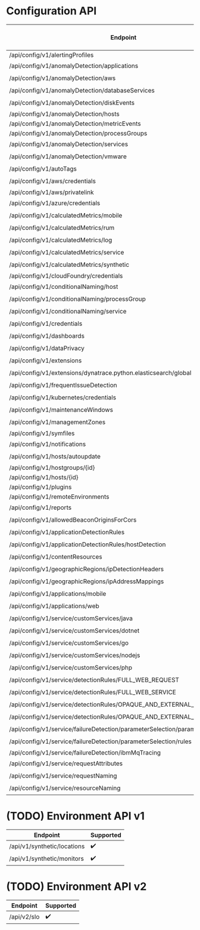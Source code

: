 # Configuration API
| Endpoint                                                                 | Supported | Deprecated by Settings v2 |
|--------------------------------------------------------------------------|-----------|---------------------------|
| /api/config/v1/alertingProfiles                                          | ✔         | YES                       |
| /api/config/v1/anomalyDetection/applications                             | ✔️         |                           |
| /api/config/v1/anomalyDetection/aws                                      | ✔️         |                           |
| /api/config/v1/anomalyDetection/databaseServices                         | ✔️         |                           |
| /api/config/v1/anomalyDetection/diskEvents                               | ✔️         |                           |
| /api/config/v1/anomalyDetection/hosts                                    | NO        |                           |
| /api/config/v1/anomalyDetection/metricEvents                             | ✔         |                           | 
| /api/config/v1/anomalyDetection/processGroups                            | NO        |                           |
| /api/config/v1/anomalyDetection/services                                 | ✔️         |                           |
| /api/config/v1/anomalyDetection/vmware                                   | ✔️         |                           |
| /api/config/v1/autoTags                                                  | ✔️         |                           |
| /api/config/v1/aws/credentials                                           | ✔️         |                           |
| /api/config/v1/aws/privatelink                                           | NO️        |                           |
| /api/config/v1/azure/credentials                                         | ✔️         |                           |
| /api/config/v1/calculatedMetrics/mobile                                  | ✔️         |                           |
| /api/config/v1/calculatedMetrics/rum                                     | ✔️         |                           |
| /api/config/v1/calculatedMetrics/log                                     | ✔️         |                           |
| /api/config/v1/calculatedMetrics/service                                 | ✔️         |                           |
| /api/config/v1/calculatedMetrics/synthetic                               | ✔️         |                           |
| /api/config/v1/cloudFoundry/credentials                                  | NO️        |                           |
| /api/config/v1/conditionalNaming/host                                    | ✔️         |                           |
| /api/config/v1/conditionalNaming/processGroup                            | ✔️         |                           |
| /api/config/v1/conditionalNaming/service                                 | ✔️         |                           |
| /api/config/v1/credentials                                               | ✔️         |                           |
| /api/config/v1/dashboards                                                | ✔️         |                           |
| /api/config/v1/dataPrivacy                                               | ✔️         |                           |
| /api/config/v1/extensions                                                | ✔️         |                           |
| /api/config/v1/extensions/dynatrace.python.elasticsearch/global          | ✔️         |                           |
| /api/config/v1/frequentIssueDetection                                    | ✔️         | YES                       |
| /api/config/v1/kubernetes/credentials                                    | ✔️         |                           |
| /api/config/v1/maintenanceWindows                                        | ✔️         | YES                       |
| /api/config/v1/managementZones                                           | ✔️         |                           |
| /api/config/v1/symfiles                                                  | NO        |                           |
| /api/config/v1/notifications                                             | ✔️         | YES                       |
| /api/config/v1/hosts/autoupdate                                          | ✔️         |                           |
| /api/config/v1/hostgroups/{id}                                           | NO️        |                           |
| /api/config/v1/hosts/{id}                                                | NO️        |                           |
| /api/config/v1/plugins                                                   | NO️        |                           |
| /api/config/v1/remoteEnvironments                                        | NO️        |                           |
| /api/config/v1/reports                                                   | ✔️         |                           |
| /api/config/v1/allowedBeaconOriginsForCors                               | ✔️         |                           |
| /api/config/v1/applicationDetectionRules                                 | ✔️         |                           |
| /api/config/v1/applicationDetectionRules/hostDetection                   | ✔️         |                           |
| /api/config/v1/contentResources                                          | ✔️         |                           |
| /api/config/v1/geographicRegions/ipDetectionHeaders                      | ✔️         |                           |
| /api/config/v1/geographicRegions/ipAddressMappings                       | ✔️         |                           |
| /api/config/v1/applications/mobile                                       | ✔️         |                           |
| /api/config/v1/applications/web                                          | ✔️         |                           |
| /api/config/v1/service/customServices/java                               | ✔️         |                           |
| /api/config/v1/service/customServices/dotnet                             | ✔️         |                           |
| /api/config/v1/service/customServices/go                                 | ✔️         |                           |
| /api/config/v1/service/customServices/nodejs                             | ✔️         |                           |
| /api/config/v1/service/customServices/php                                | ✔️         |                           |
| /api/config/v1/service/detectionRules/FULL_WEB_REQUEST                   | ✔️         |                           |
| /api/config/v1/service/detectionRules/FULL_WEB_SERVICE                   | ✔️         |                           |
| /api/config/v1/service/detectionRules/OPAQUE_AND_EXTERNAL_WEB_REQUEST    | ✔️         |                           |
| /api/config/v1/service/detectionRules/OPAQUE_AND_EXTERNAL_WEB_SERVICE    | ✔️         |                           |
| /api/config/v1/service/failureDetection/parameterSelection/parameterSets | ✔️         |                           |
| /api/config/v1/service/failureDetection/parameterSelection/rules         | ✔️         |                           |
| /api/config/v1/service/failureDetection/ibmMqTracing                     | NO️        | YES                       |
| /api/config/v1/service/requestAttributes                                 | ✔️         |                           |
| /api/config/v1/service/requestNaming                                     | ✔️         |                           |
| /api/config/v1/service/resourceNaming                                    | ✔️         |                           |

# (TODO) Environment API v1 
| Endpoint                                                                 | Supported |
|--------------------------------------------------------------------------|-----------|
| /api/v1/synthetic/locations                                              | ✔️        |
| /api/v1/synthetic/monitors                                               | ✔️        |

# (TODO) Environment API v2
| Endpoint                                                                 | Supported |
|--------------------------------------------------------------------------|-----------|
| /api/v2/slo                                                              | ✔️        |
